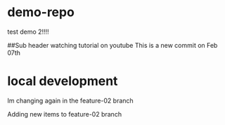 # demo-repo
test demo 2!!!!

##Sub header
watching tutorial on youtube
This is a new commit on Feb 07th


# local development


Im changing again in the feature-02 branch

Adding new items to feature-02 branch
